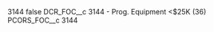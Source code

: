 <?xml version="1.0" encoding="UTF-8"?>
<CustomMetadata xmlns="http://soap.sforce.com/2006/04/metadata" xmlns:xsi="http://www.w3.org/2001/XMLSchema-instance" xmlns:xsd="http://www.w3.org/2001/XMLSchema">
    <label>3144</label>
    <protected>false</protected>
    <values>
        <field>DCR_FOC__c</field>
        <value xsi:type="xsd:string">3144 - Prog. Equipment &lt;$25K (36)</value>
    </values>
    <values>
        <field>PCORS_FOC__c</field>
        <value xsi:type="xsd:string">3144</value>
    </values>
</CustomMetadata>
